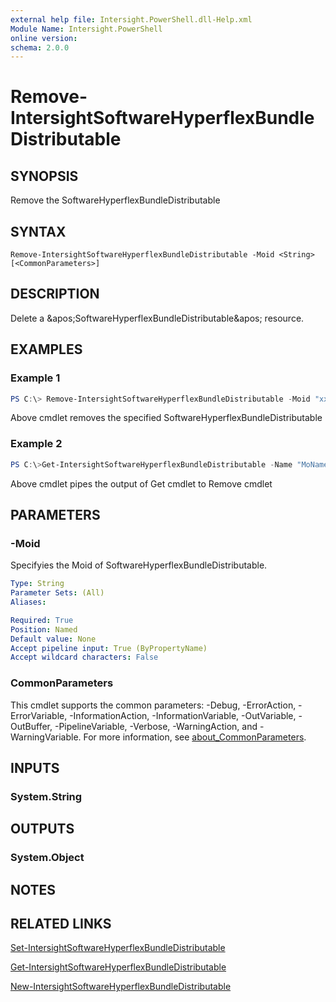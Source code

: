```yaml
---
external help file: Intersight.PowerShell.dll-Help.xml
Module Name: Intersight.PowerShell
online version:
schema: 2.0.0
---
```


# Remove-IntersightSoftwareHyperflexBundleDistributable

## SYNOPSIS
Remove the SoftwareHyperflexBundleDistributable

## SYNTAX

```
Remove-IntersightSoftwareHyperflexBundleDistributable -Moid <String> [<CommonParameters>]
```

## DESCRIPTION
Delete a &amp;apos;SoftwareHyperflexBundleDistributable&amp;apos; resource.

## EXAMPLES

### Example 1
```powershell
PS C:\> Remove-IntersightSoftwareHyperflexBundleDistributable -Moid "xxxxxxxxxxxxxxxxxxxxxxxxxxx"
```
Above cmdlet removes the specified SoftwareHyperflexBundleDistributable 

### Example 2
```powershell
PS C:\>Get-IntersightSoftwareHyperflexBundleDistributable -Name "MoName"|  Remove-IntersightSoftwareHyperflexBundleDistributable
```
Above cmdlet pipes the output of Get cmdlet to Remove cmdlet

## PARAMETERS

### -Moid
Specifyies the Moid of SoftwareHyperflexBundleDistributable.

```yaml
Type: String
Parameter Sets: (All)
Aliases:

Required: True
Position: Named
Default value: None
Accept pipeline input: True (ByPropertyName)
Accept wildcard characters: False
```

### CommonParameters
This cmdlet supports the common parameters: -Debug, -ErrorAction, -ErrorVariable, -InformationAction, -InformationVariable, -OutVariable, -OutBuffer, -PipelineVariable, -Verbose, -WarningAction, and -WarningVariable. For more information, see [about_CommonParameters](http://go.microsoft.com/fwlink/?LinkID=113216).

## INPUTS

### System.String

## OUTPUTS

### System.Object
## NOTES

## RELATED LINKS

[Set-IntersightSoftwareHyperflexBundleDistributable](./Set-IntersightSoftwareHyperflexBundleDistributable.md)

[Get-IntersightSoftwareHyperflexBundleDistributable](./Get-IntersightSoftwareHyperflexBundleDistributable.md)

[New-IntersightSoftwareHyperflexBundleDistributable](./New-IntersightSoftwareHyperflexBundleDistributable.md)

